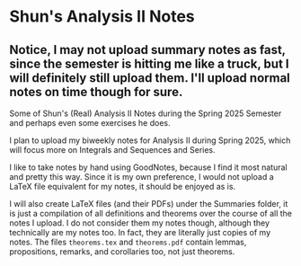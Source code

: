# Shun's Analysis II Notes

## Notice, I may not upload summary notes as fast, since the semester is hitting me like a truck, but I will definitely still upload them. I'll upload normal notes on time though for sure.

Some of Shun's (Real) Analysis II Notes during the Spring 2025 Semester and perhaps even some exercises he does.

I plan to upload my biweekly notes for Analysis II during Spring 2025, which will focus more on Integrals and Sequences and Series.

I like to take notes by hand using GoodNotes, because I find it most natural and pretty this way. Since it is my own preference, I would not upload a LaTeX file equivalent for my notes, it should be enjoyed as is.

I will also create LaTeX files (and their PDFs) under the Summaries folder, it is just a compilation of all definitions and theorems over the course of all the notes I upload. I do not consider them my notes though, although they technically are my notes too. In fact, they are literally just copies of my notes. The files `theorems.tex` and `theorems.pdf` contain lemmas, propositions, remarks, and corollaries too, not just theorems.
